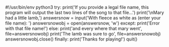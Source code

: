 #!/usr/bin/env python3
try:
    print('If you provide a legal file name, this program will output the last two lines of the song to that file...')
    print('\nMary had a little lamb,')
    answersnow = input('With fleece as white as (enter your file name): ')
    answersnowobj = open(answersnow, 'w')
except:
    print('Error with that file name!')
else:
    print('and every where that mary went', file=answersnowobj)
    print('The lamb was sure to go', file=answersnowobj)
    answersnowobj.close()
finally:
    print('Thanks for playing!')
    quit()